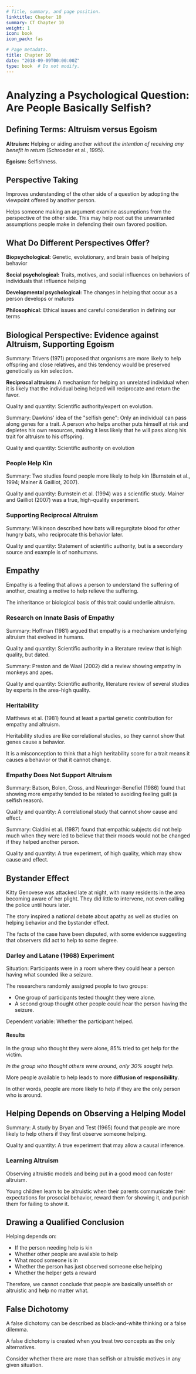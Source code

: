 ```yaml
---
# Title, summary, and page position.
linktitle: Chapter 10
summary: CT Chapter 10
weight: 1
icon: book
icon_pack: fas

# Page metadata.
title: Chapter 10
date: "2018-09-09T00:00:00Z"
type: book  # Do not modify.
---
```


# Analyzing a Psychological Question: Are People Basically Selfish?

## Defining Terms: Altruism versus Egoism
**Altruism:** Helping or aiding another *without the intention of receiving any benefit in return* (Schroeder et al., 1995).

**Egoism:** Selfishness.

## Perspective Taking
Improves understanding of the other side of a question by adopting the viewpoint offered by another person.

Helps someone making an argument examine assumptions from the perspective of the other side. This may help root out the unwarranted assumptions people make in defending their own favored position. 

## What Do Different Perspectives Offer?
**Biopsychological:** Genetic, evolutionary, and brain basis of helping behavior 

**Social psychological:** Traits, motives, and social influences on behaviors of individuals that influence helping

**Developmental psychological:** The changes in helping that occur as a person develops or matures

**Philosophical:** Ethical issues and careful consideration in defining our terms 

## Biological Perspective: Evidence against Altruism, Supporting Egoism
Summary: Trivers (1971) proposed that organisms are more likely to help offspring and close relatives, and this tendency would be preserved genetically as kin selection.

**Reciprocal altruism:** A mechanism for helping an unrelated individual when it is likely that the individual being helped will reciprocate and return the favor. 

Quality and quantity: Scientific authority/expert on evolution.

Summary: Dawkins' idea of the "selfish gene": Only an individual can pass along genes for a trait. A person who helps another puts himself at risk and depletes his own resources, making it less likely that he will pass along his trait for altruism to his offspring.

Quality and quantity: Scientific authority on evolution

### People Help Kin
Summary: Two studies found people more likely to help kin (Burnstein et al., 1994; Mainer & Gailliot, 2007). 

Quality and quantity: Burnstein et al. (1994) was a scientific study. Mainer and Gailliot (2007) was a true, high-quality experiment.

### Supporting Reciprocal Altruism
Summary: Wilkinson described how bats will regurgitate blood for other hungry bats, who reciprocate this behavior later. 

Quality and quantity: Statement of scientific authority, but is a secondary source and example is of nonhumans.

## Empathy
Empathy is a feeling that allows a person to understand the suffering of another, creating a motive to help relieve the suffering.

The inheritance or biological basis of this trait could underlie altruism.

### Research on Innate Basis of Empathy
Summary: Hoffman (1981) argued that empathy is a mechanism underlying altruism that evolved in humans.

Quality and quantity: Scientific authority in a literature review that is high quality, but dated. 

Summary: Preston and de Waal (2002) did a review showing empathy in monkeys and apes. 

Quality and quantity: Scientific authority, literature review of several studies by experts in the area-high quality. 

### Heritability
Matthews et al. (1981) found at least a partial genetic contribution for empathy and altruism.

Heritability studies are like correlational studies, so they cannot show that genes cause a behavior.

It is a misconception to think that a high heritability score for a trait means it causes a behavior or that it cannot change.

### Empathy Does Not Support Altruism 
Summary: Batson, Bolen, Cross, and Neuringer-Benefiel (1986) found that showing more empathy tended to be related to avoiding feeling guilt (a selfish reason).

Quality and quantity: A correlational study that cannot show cause and effect.

Summary: Cialdini et al. (1987) found that empathic subjects did not help much when they were led to believe that their moods would not be changed if they helped another person.

Quality and quantity: A true experiment, of high quality, which may show cause and effect.

## Bystander Effect
Kitty Genovese was attacked late at night, with many residents in the area becoming aware of her plight. They did little to intervene, not even calling the police until hours later. 

The story inspired a national debate about apathy as well as studies on helping behavior and the bystander effect.

The facts of the case have been disputed, with some evidence suggesting that observers did act to help to some degree.

### Darley and Latane (1968) Experiment
Situation: Participants were in a room where they could hear a person having what sounded like a seizure.

The researchers randomly assigned people to two groups: 

* One group of participants tested thought they were alone.
* A second group thought other people could hear the person having the seizure.

Dependent variable: Whether the participant helped.   

#### Results
In the group who thought they were alone, 85% tried to get help for the victim.

*In the group who thought others were around, only 30% sought help.* 

More people available to help leads to more **diffusion of responsibility**.

In other words, people are more likely to help if they are the only person who is around.

## Helping Depends on Observing a Helping Model
Summary: A study by Bryan and Test (1965) found that people are more likely to help others if they first observe someone helping.

Quality and quantity: A true experiment that may allow a causal inference.

### Learning Altruism
Observing altruistic models and being put in a good mood can foster altruism.

Young children learn to be altruistic when their parents communicate their expectations for prosocial behavior, reward them for showing it, and punish them for failing to show it. 

## Drawing a Qualified Conclusion
Helping depends on:

* If the person needing help is kin
* Whether other people are available to help
* What mood someone is in
* Whether the person has just observed someone else helping
* Whether the helper gets a reward

Therefore, we cannot conclude that people are basically unselfish or altruistic and help no matter what.

## False Dichotomy
A false dichotomy can be described as black-and-white thinking or a false dilemma. 

A false dichotomy is created when you treat two concepts as the only alternatives. 

Consider whether there are more than selfish or altruistic motives in any given situation.

